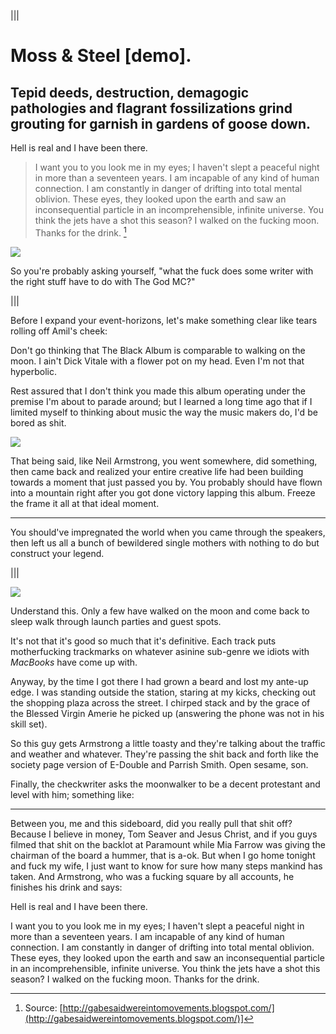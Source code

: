 |||

  # Moss & Steel [demo].

  ## Tepid deeds, destruction, demagogic pathologies and flagrant fossilizations grind grouting for garnish in gardens of goose down.

  Hell is real and I have been there.

  > I want you to you look me in my eyes; I haven't slept a peaceful night in more than a seventeen years. I am incapable of any kind of human connection. I am constantly in danger of drifting into total mental oblivion. These eyes, they looked upon the earth and saw an inconsequential particle in an incomprehensible, infinite universe. You think the jets have a shot this season? I walked on the fucking moon. Thanks for the drink. [^1]

  <img class="img" src="http://cloud.ahfr.org/22e5b4d0a9872511881f.jpg" />

  <p class="u-center">So you're probably asking yourself, "what the fuck does some writer with the right stuff have to do with The God MC?"</p>

|||

  Before I expand your event-horizons, let's make something clear like tears rolling off Amil's cheek:

  Don't go thinking that The Black Album is comparable to walking on the moon. I ain't Dick Vitale with a flower pot on my head. Even I'm not that hyperbolic.

  Rest assured that I don't think you made this album operating under the premise I'm about to parade around; but I learned a long time ago that if I limited myself to thinking about music the way the music makers do, I'd be bored as shit.

  <img class="img img--right" src="http://cloud.ahfr.org/f24929a0407db76c9747.jpg" />

  That being said, like Neil Armstrong, you went somewhere, did something, then came back and realized your entire creative life had been building towards a moment that just passed you by. You probably should have flown into a mountain right after you got done victory lapping this album. Freeze the frame it all at that ideal moment.

  ---

  You should've impregnated the world when you came through the speakers, then left us all a bunch of bewildered single mothers with nothing to do but construct your legend.

|||

  <img class="img img--small" src="http://cloud.ahfr.org/fa1a767d0c98ea5d33f4.jpg" />

  Understand this. Only a few have walked on the moon and come back to sleep walk through launch parties and guest spots.

  It's not that it's good so much that it's definitive. Each track puts motherfucking trackmarks on whatever asinine sub-genre we idiots with _MacBooks_ have come up with.

  Anyway, by the time I got there I had grown a beard and lost my ante-up edge. I was standing outside the station, staring at my kicks, checking out the shopping plaza across the street. I chirped stack and by the grace of the Blessed Virgin Amerie he picked up (answering the phone was not in his skill set).

  So this guy gets Armstrong a little toasty and they're talking about the traffic and weather and whatever. They're passing the shit back and forth like the society page version of E-Double and Parrish Smith. Open sesame, son.

  Finally, the checkwriter asks the moonwalker to be a decent protestant and level with him; something like:


---

Between you, me and this sideboard, did you really pull that shit off? Because I believe in money, Tom Seaver and Jesus Christ, and if you guys filmed that shit on the backlot at Paramount while Mia Farrow was giving the chairman of the board a hummer, that is a-ok. But when I go home tonight and fuck my wife, I just want to know for sure how many steps mankind has taken. And Armstrong, who was a fucking square by all accounts, he finishes his drink and says:

Hell is real and I have been there.

I want you to you look me in my eyes; I haven't slept a peaceful night in more than a seventeen years. I am incapable of any kind of human connection. I am constantly in danger of drifting into total mental oblivion. These eyes, they looked upon the earth and saw an inconsequential particle in an incomprehensible, infinite universe. You think the jets have a shot this season? I walked on the fucking moon. Thanks for the drink.

<!-- We're missing the people we need in key places in order to get ahead and truly dominate, but that's OK, because our competitors don't have them either, so no one really gets ahead, and the customers end up with the same middling products over and over. -->

[^1]: Source: [http://gabesaidwereintomovements.blogspot.com/](http://gabesaidwereintomovements.blogspot.com/)]
